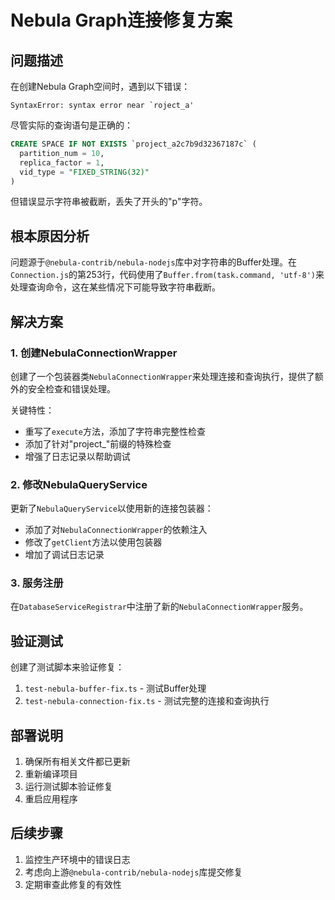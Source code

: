 # Nebula Graph连接修复方案

## 问题描述

在创建Nebula Graph空间时，遇到以下错误：
```
SyntaxError: syntax error near `roject_a'
```

尽管实际的查询语句是正确的：
```sql
CREATE SPACE IF NOT EXISTS `project_a2c7b9d32367187c` (
  partition_num = 10,
  replica_factor = 1,
  vid_type = "FIXED_STRING(32)"
)
```

但错误显示字符串被截断，丢失了开头的"p"字符。

## 根本原因分析

问题源于`@nebula-contrib/nebula-nodejs`库中对字符串的Buffer处理。在`Connection.js`的第253行，代码使用了`Buffer.from(task.command, 'utf-8')`来处理查询命令，这在某些情况下可能导致字符串截断。

## 解决方案

### 1. 创建NebulaConnectionWrapper

创建了一个包装器类`NebulaConnectionWrapper`来处理连接和查询执行，提供了额外的安全检查和错误处理。

关键特性：
- 重写了`execute`方法，添加了字符串完整性检查
- 添加了针对"project_"前缀的特殊检查
- 增强了日志记录以帮助调试

### 2. 修改NebulaQueryService

更新了`NebulaQueryService`以使用新的连接包装器：
- 添加了对`NebulaConnectionWrapper`的依赖注入
- 修改了`getClient`方法以使用包装器
- 增加了调试日志记录

### 3. 服务注册

在`DatabaseServiceRegistrar`中注册了新的`NebulaConnectionWrapper`服务。

## 验证测试

创建了测试脚本来验证修复：
1. `test-nebula-buffer-fix.ts` - 测试Buffer处理
2. `test-nebula-connection-fix.ts` - 测试完整的连接和查询执行

## 部署说明

1. 确保所有相关文件都已更新
2. 重新编译项目
3. 运行测试脚本验证修复
4. 重启应用程序

## 后续步骤

1. 监控生产环境中的错误日志
2. 考虑向上游`@nebula-contrib/nebula-nodejs`库提交修复
3. 定期审查此修复的有效性